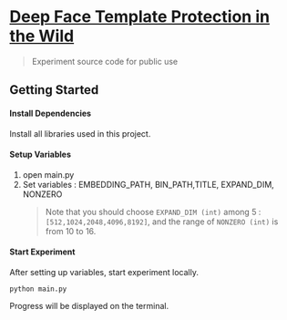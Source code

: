 # [Deep Face Template Protection in the Wild](https://www.sciencedirect.com/science/article/abs/pii/S0031320324010872)

> Experiment source code for public use

## Getting Started

#### Install Dependencies

Install all libraries used in this project.

#### Setup Variables

1. open main.py
2. Set variables : EMBEDDING_PATH, BIN_PATH,TITLE, EXPAND_DIM, NONZERO
   > Note that you should choose `EXPAND_DIM (int)` among 5 : `[512,1024,2048,4096,8192]`, and the range of `NONZERO (int)` is from 10 to 16.

#### Start Experiment

After setting up variables, start experiment locally.

```
python main.py
```

Progress will be displayed on the terminal.
